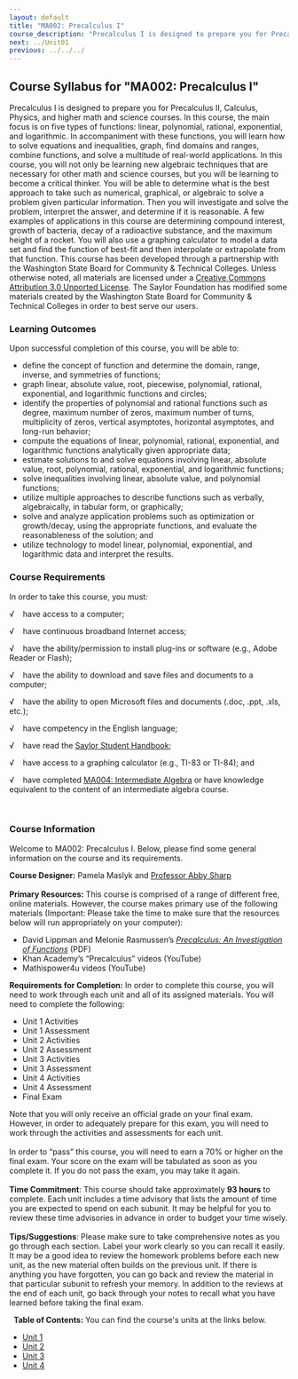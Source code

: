 ```yaml
---
layout: default
title: "MA002: Precalculus I"
course_description: "Precalculus I is designed to prepare you for Precalculus II, Calculus, Physics, and higher math and science courses. In this course, the main focus is on five types of functions: linear, polynomial, rational, exponential, and logarithmic. In accompaniment with these functions, you will learn how to solve equations and inequalities, graph, find domains and ranges, combine functions, and solve a multitude of real-world applications."
next: ../Unit01
previous: ../../../
---
```

Course Syllabus for "MA002: Precalculus I"
------------------------------------------

Precalculus I is designed to prepare you for Precalculus II, Calculus,
Physics, and higher math and science courses. In this course, the main
focus is on five types of functions: linear, polynomial, rational,
exponential, and logarithmic. In accompaniment with these functions, you
will learn how to solve equations and inequalities, graph, find domains
and ranges, combine functions, and solve a multitude of real-world
applications. In this course, you will not only be learning new
algebraic techniques that are necessary for other math and science
courses, but you will be learning to become a critical thinker. You will
be able to determine what is the best approach to take such as
numerical, graphical, or algebraic to solve a problem given particular
information. Then you will investigate and solve the problem, interpret
the answer, and determine if it is reasonable. A few examples of
applications in this course are determining compound interest, growth of
bacteria, decay of a radioactive substance, and the maximum height of a
rocket. You will also use a graphing calculator to model a data set and
find the function of best-fit and then interpolate or extrapolate from
that function. This course has been developed through a partnership with
the Washington State Board for Community & Technical Colleges. Unless
otherwise noted, all materials are licensed under a [Creative Commons
Attribution 3.0 Unported
License](http://creativecommons.org/licenses/by/3.0/). The Saylor
Foundation has modified some materials created by the Washington State
Board for Community & Technical Colleges in order to best serve our
users.

### Learning Outcomes

Upon successful completion of this course, you will be able to:  

-   define the concept of function and determine the domain, range,
    inverse, and symmetries of functions;
-   graph linear, absolute value, root, piecewise, polynomial, rational,
    exponential, and logarithmic functions and circles;
-   identify the properties of polynomial and rational functions such as
    degree, maximum number of zeros, maximum number of turns,
    multiplicity of zeros, vertical asymptotes, horizontal asymptotes,
    and long-run behavior;
-   compute the equations of linear, polynomial, rational, exponential,
    and logarithmic functions analytically given appropriate data;
-   estimate solutions to and solve equations involving linear, absolute
    value, root, polynomial, rational, exponential, and logarithmic
    functions;
-   solve inequalities involving linear, absolute value, and polynomial
    functions;
-   utilize multiple approaches to describe functions such as verbally,
    algebraically, in tabular form, or graphically;
-   solve and analyze application problems such as optimization or
    growth/decay, using the appropriate functions, and evaluate the
    reasonableness of the solution; and
-   utilize technology to model linear, polynomial, exponential, and
    logarithmic data and interpret the results.

### Course Requirements

In order to take this course, you must:  
  
 √    have access to a computer;  
  
 √    have continuous broadband Internet access;  
  
 √    have the ability/permission to install plug-ins or software (e.g.,
Adobe Reader or Flash);  
  
 √    have the ability to download and save files and documents to a
computer;  
  
 √    have the ability to open Microsoft files and documents (.doc,
.ppt, .xls, etc.);  
  
 √    have competency in the English language;  
  
 √    have read the [Saylor Student
Handbook](http://www.saylor.org/site/wp-content/uploads/2012/05/Saylor-StudentHandbook.pdf);  
  
 √    have access to a graphing calculator (e.g., TI-83 or TI-84); and  
  
 √    have completed [MA004: Intermediate
Algebra](http://www.saylor.org/courses/ma004/) or have knowledge
equivalent to the content of an intermediate algebra course.

 

### Course Information

Welcome to MA002: Precalculus I. Below, please find some general
information on the course and its requirements.  
  
 **Course Designer:** Pamela Maslyk and [Professor Abby
Sharp](http://www.saylor.org/faculty-o-t/#ProfessorAbbySharp)  
    
 **Primary Resources:** This course is comprised of a range of different
free, online materials. However, the course makes primary use of the
following materials (Important: Please take the time to make sure that
the resources below will run appropriately on your computer):

-   David Lippman and Melonie Rasmussen’s [*Precalculus: An
    Investigation of
    Functions*](http://www.opentextbookstore.com/precalc/1.1/Precalc.pdf) (PDF)
-   Khan Academy’s “Precalculus” videos (YouTube)
-   Mathispower4u videos (YouTube)

**Requirements for Completion:** In order to complete this course, you
will need to work through each unit and all of its assigned materials.
You will need to complete the following:

-   Unit 1 Activities
-   Unit 1 Assessment
-   Unit 2 Activities
-   Unit 2 Assessment
-   Unit 3 Activities
-   Unit 3 Assessment
-   Unit 4 Activities
-   Unit 4 Assessment
-   Final Exam

Note that you will only receive an official grade on your final exam.
However, in order to adequately prepare for this exam, you will need to
work through the activities and assessments for each unit.  
    
 In order to “pass” this course, you will need to earn a 70% or higher
on the final exam. Your score on the exam will be tabulated as soon as
you complete it. If you do not pass the exam, you may take it again.  
    
 **Time Commitment**: This course should take approximately **93 hours**
to complete. Each unit includes a time advisory that lists the amount
of time you are expected to spend on each subunit. It may be helpful for
you to review these time advisories in advance in order to budget your
time wisely.  
    
 **Tips/Suggestions**: Please make sure to take comprehensive notes as
you go through each section. Label your work clearly so you can recall
it easily. It may be a good idea to review the homework problems before
each new unit, as the new material often builds on the previous unit. If
there is anything you have forgotten, you can go back and review the
material in that particular subunit to refresh your memory. In addition
to the reviews at the end of each unit, go back through your notes to
recall what you have learned before taking the final exam.

 
**Table of Contents:** You can find the course's units at the links below.

- [Unit 1](https://legacy.saylor.org/ma002/Unit01/)
- [Unit 2](https://legacy.saylor.org/ma002/Unit02/)
- [Unit 3](https://legacy.saylor.org/ma002/Unit03/)
- [Unit 4](https://legacy.saylor.org/ma002/Unit04/)
